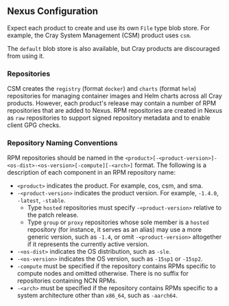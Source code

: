 ## Nexus Configuration

Expect each product to create and use its own `File` type blob store. For example, the Cray System Management \(CSM\) product uses `csm`.

The `default` blob store is also available, but Cray products are discouraged from using it.

### Repositories

CSM creates the `registry` \(format `docker`\) and `charts` \(format `helm`\) repositories for managing container images and Helm charts across all Cray products. However, each product's release may contain a number of RPM repositories that are added to Nexus. RPM repositories are created in Nexus as `raw` repositories to support signed repository metadata and to enable client GPG checks.

### Repository Naming Conventions

RPM repositories should be named in the `<product>[-<product-version>]-<os-dist>-<os-version>[-compute][-<arch>]` format. The following is a description of each component in an RPM repository name:

- `<product>` indicates the product. For example, cos, csm, and sma.
- `-<product-version>` indicates the product version. For example, `-1.4.0`, `-latest`, `-stable`.
  - Type `hosted` repositories must specify `-<product-version>` relative to the patch release.
  - Type `group` or `proxy` repositories whose sole member is a `hosted` repository \(for instance, it serves as an alias\) may use a more generic version, such as `-1.4`, or omit `-<product-version>` altogether if it represents the currently active version.
- `-<os-dist>` indicates the OS distribution, such as `-sle`.
- `-<os-version>` indicates the OS version, such as `-15sp1` or `-15sp2`.
- `-compute` must be specified if the repository contains RPMs specific to compute nodes and omitted otherwise. There is no suffix for repositories containing NCN RPMs.
- `-<arch>` must be specified if the repository contains RPMs specific to a system architecture other than `x86_64`, such as `-aarch64`.




